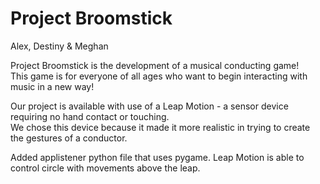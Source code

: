 Project Broomstick
============================
Alex, Destiny & Meghan

Project Broomstick is the development of a musical conducting game!<br>
This game is for everyone of all ages who want to begin interacting with music in a new way!

Our project is available with use of a Leap Motion - a sensor device requiring no hand contact or touching.<br>
We chose this device because it made it more realistic in trying to create the gestures of a conductor.

Added applistener python file that uses pygame.
Leap Motion is able to control circle with movements above the leap.
